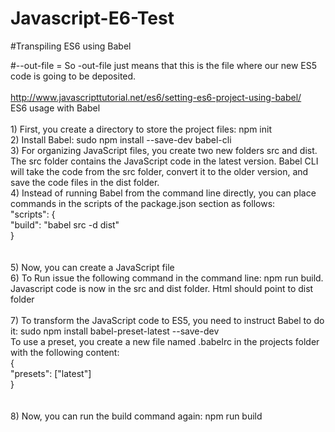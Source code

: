 # Javascript-E6-Test

#Transpiling ES6 using Babel

#--out-file  = So -out-file just means that this is the file where our new ES5 code is going to be deposited. 
<br>
<br>http://www.javascripttutorial.net/es6/setting-es6-project-using-babel/
<br>ES6 usage with Babel
<br>
<br>1) First, you create a directory to store the project files: npm init
<br>2) Install Babel: sudo npm install --save-dev babel-cli
<br>3) For organizing JavaScript files, you create two new folders src and dist. The src folder contains the JavaScript code in the latest version. Babel CLI will take the code from the src folder, convert it to the older version, and save the code files in the dist folder.
<br>4) Instead of running Babel from the command line directly, you can place commands in the scripts of the package.json section as follows:
<br>"scripts": {
<br>"build": "babel src -d dist"
<br>}
<br>
<br>
<br>5) Now, you can create a JavaScript file
<br>6) To Run issue the following command in the command line: npm run build. Javascript code is now in the src and dist folder. Html should point to dist folder
<br>
<br>7) To transform the JavaScript code to ES5, you need to instruct Babel to do it: sudo npm install babel-preset-latest --save-dev
<br> To use a preset, you create a new file named .babelrc in the projects folder with the following content:
<br>{
<br>"presets": ["latest"]
<br>}
<br>
<br>
<br>8) Now, you can run the build command again:  npm run build
